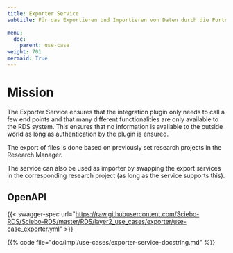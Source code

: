 ```yaml
---
title: Exporter Service
subtitle: Für das Exportieren und Importieren von Daten durch die Ports

menu:
  doc:
    parent: use-case
weight: 701
mermaid: True
---
```


# Mission

The Exporter Service ensures that the integration plugin only needs to call a few end points and that many different functionalities are only available to the RDS system. This ensures that no information is available to the outside world as long as authentication by the plugin is ensured.

The export of files is done based on previously set research projects in the Research Manager.

The service can also be used as importer by swapping the export services in the corresponding research project (as long as the service supports this).

## OpenAPI

{{< swagger-spec url="https://raw.githubusercontent.com/Sciebo-RDS/Sciebo-RDS/master/RDS/layer2_use_cases/exporter/use-case_exporter.yml" >}}

{{% code file="doc/impl/use-cases/exporter-service-docstring.md" %}}
